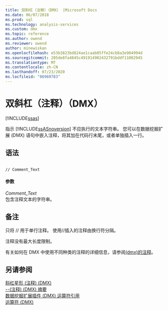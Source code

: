 ```yaml
---
title: 双斜杠（注释）（DMX） |Microsoft Docs
ms.date: 06/07/2018
ms.prod: sql
ms.technology: analysis-services
ms.custom: dmx
ms.topic: reference
ms.author: owend
ms.reviewer: owend
author: minewiskan
ms.openlocfilehash: e53b3823bd824ae1caab05ffe24cb8a3e904994d
ms.sourcegitcommit: 205de8fa4845c491914902432791bddf11002945
ms.translationtype: MT
ms.contentlocale: zh-CN
ms.lasthandoff: 07/23/2020
ms.locfileid: "86969783"
---
```

# <a name="double-slash-comment-dmx"></a>双斜杠（注释）（DMX）
[!INCLUDE[ssas](../includes/applies-to-version/ssas.md)]

  指示 [!INCLUDE[ssASnoversion](../includes/ssasnoversion-md.md)] 不应执行的文本字符串。 您可以在数据挖掘扩展 (DMX) 语句中嵌入注释，将其加在代码行末尾，或者单独插入一行。  
  
## <a name="syntax"></a>语法  
  
```  
  
// Comment_Text   
```  
  
#### <a name="parameters"></a>参数  
 *Comment_Text*  
 包含注释文本的字符串。  
  
## <a name="remarks"></a>备注  
 只将 // 用于单行注释。 使用//插入的注释由换行符分隔。  
  
 注释没有最大长度限制。  
  
 有关如何在 DMX 中使用不同种类的注释的详细信息，请参阅[&#40;dmx&#41;的注释](../dmx/comments-dmx.md)。  
  
## <a name="see-also"></a>另请参阅  
 [斜杠星形 &#40;注释&#41; &#40;DMX&#41;](../dmx/slash-star-comment-dmx.md)   
 [--&#40;注释&#41; &#40;DMX&#41; 摘要](../dmx/comment-dmx-summary.md)   
 [数据挖掘扩展插件 &#40;DMX&#41; 运算符引用](../dmx/data-mining-extensions-dmx-operator-reference.md)   
 [运算符 &#40;DMX&#41;](../dmx/operators-dmx.md)  
  
  
